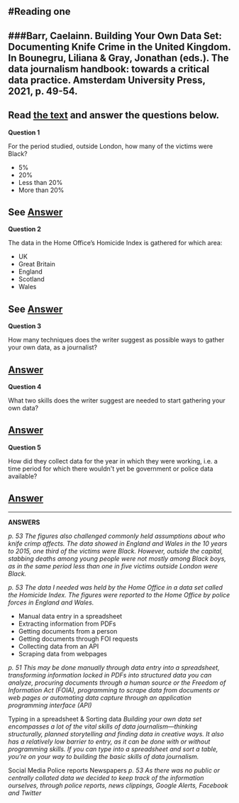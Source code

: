 
#Reading one
---
###Barr, Caelainn. Building Your Own Data Set: Documenting Knife Crime in the United Kingdom. In Bounegru, Liliana & Gray, Jonathan (eds.). The data journalism handbook: towards a critical data practice. Amsterdam University Press, 2021, p. 49-54.
---
**Read [the text](https://library.oapen.org/bitstream/handle/20.500.12657/47509/9789048542079.pdf#Gray_Colour.indd%3A.307590%3A2663) and answer the questions below.**
---
**Question 1**

For the period studied, outside London, how many of the victims were Black?

- 5%
- 20%
- Less than 20%
- More than 20%

See [Answer](#answer_one)
---

**Question 2**

The data in the Home Office’s Homicide Index is gathered for which area:

- UK
- Great Britain
- England
- Scotland
- Wales

See [Answer](#answer_two)
---

**Question 3**

How many techniques does the writer suggest as possible ways to gather your own data, as a journalist?

[Answer](#answer_three)
---

**Question 4**

What two skills does the writer suggest are needed to start gathering your own data?

[Answer](#answer_four)
---

**Question 5**

How did they collect data for the year in which they were working, i.e. a time period for which there wouldn't yet be government or police data available?

[Answer](#answer_five)
---


---
**ANSWERS**

<a name="answer_one"></a>
*p. 53 The figures also challenged commonly held assumptions about who knife crimp affects. The data showed in England and Wales in the 10 years to 2015, one third of the victims were Black. However, outside the capital, stabbing deaths among young people were not mostly among Black boys, as in the same period less than one in five victims outside London were Black.*

<a name="answer_two"></a>
*p. 53 The data I needed was held by the Home Office in a data set called the Homicide Index. The figures were reported to the Home Office by police forces in England and Wales.*

<a name="answer_three"></a>

- Manual data entry in a spreadsheet
- Extracting information from PDFs
- Getting documents from a person
- Getting documents through FOI requests
- Collecting data from an API
- Scraping data from webpages

*p. 51 This may be done manually through data entry into a spreadsheet, transforming information locked in PDFs into structured data you can analyze, procuring documents through a human source or the Freedom of Information Act (FOIA), programming to scrape data from documents or web pages or automating data capture through an application programming interface (API)*

<a name="answer_four"></a>
Typing in a spreadsheet & Sorting data
*Building your own data set encompasses a lot of the vital skills of data journalism—thinking structurally, planned storytelling and finding data in creative ways. It also has a relatively low barrier to entry, as it can be done with or without programming skills. If you can type into a spreadsheet and sort a table, you’re on your way to building the basic skills of data journalism.*

<a name="answer_five"></a>
Social Media
Police reports
Newspapers
*p. 53 As there was no public or centrally collated data we decided to keep track of the information ourselves, through police reports, news clippings, Google Alerts, Facebook and Twitter*
